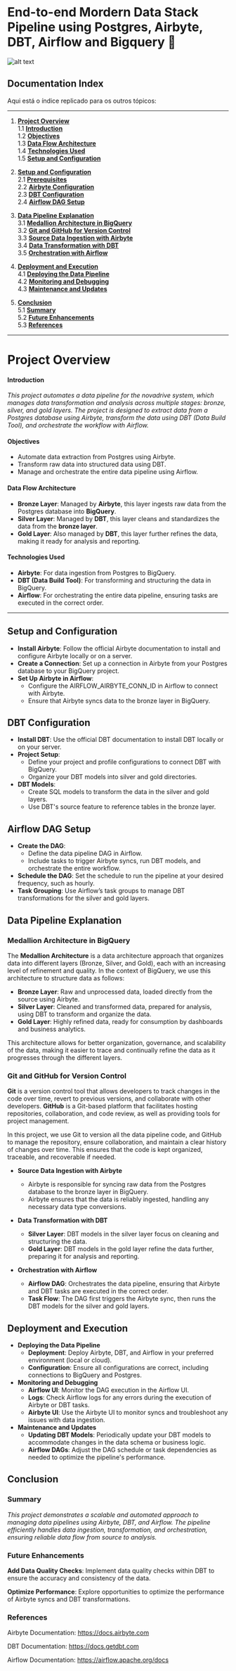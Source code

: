 # End-to-end Mordern Data Stack Pipeline using Postgres, Airbyte, DBT, Airflow and Bigquery 🚀

![alt text](./images/architeture.png)



## Documentation Index

Aqui está o índice replicado para os outros tópicos:

---

1. **[Project Overview](#project-overview)**  
   1.1 **[Introduction](#introduction)**  
   1.2 **[Objectives](#objectives)**  
   1.3 **[Data Flow Architecture](#data-flow-architecture)**  
   1.4 **[Technologies Used](#technologies-used)**  
   1.5 **[Setup and Configuration](#setup-and-configuration)**

2. **[Setup and Configuration](#setup-and-configuration)**  
   2.1 **[Prerequisites](#prerequisites)**  
   2.2 **[Airbyte Configuration](#airbyte-configuration)**  
   2.3 **[DBT Configuration](#dbt-configuration)**  
   2.4 **[Airflow DAG Setup](#airflow-dag-setup)**

3. **[Data Pipeline Explanation](#data-pipeline-explanation)**  
   3.1 **[Medallion Architecture in BigQuery](#medallion-architecture-in-bigquery)**  
   3.2 **[Git and GitHub for Version Control](#git-and-github-for-version-control)**  
   3.3 **[Source Data Ingestion with Airbyte](#source-data-ingestion-with-airbyte)**  
   3.4 **[Data Transformation with DBT](#data-transformation-with-dbt)**  
   3.5 **[Orchestration with Airflow](#orchestration-with-airflow)**

4. **[Deployment and Execution](#deployment-and-execution)**  
   4.1 **[Deploying the Data Pipeline](#deploying-the-data-pipeline)**  
   4.2 **[Monitoring and Debugging](#monitoring-and-debugging)**  
   4.3 **[Maintenance and Updates](#maintenance-and-updates)**

5. **[Conclusion](#conclusion)**  
   5.1 **[Summary](#summary)**  
   5.2 **[Future Enhancements](#future-enhancements)**  
   5.3 **[References](#references)**

---


# Project Overview
#### Introduction

*This project automates a data pipeline for the novadrive system, which manages data transformation and analysis across multiple stages: bronze, silver, and gold layers. The project is designed to extract data from a Postgres database using Airbyte, transform the data using DBT (Data Build Tool), and orchestrate the workflow with Airflow.*

#### Objectives
* Automate data extraction from Postgres using Airbyte.
* Transform raw data into structured data using DBT.
* Manage and orchestrate the entire data pipeline using Airflow.

#### Data Flow Architecture

* **Bronze Layer**: Managed by **Airbyte**, this layer ingests raw data from the Postgres database into **BigQuery**.
* **Silver Layer**: Managed by **DBT**, this layer cleans and standardizes the data from the **bronze layer**.
* **Gold Layer**: Also managed by **DBT**, this layer further refines the data, making it ready for analysis and reporting.

#### Technologies Used
* **Airbyte**: For data ingestion from Postgres to BigQuery.
* **DBT (Data Build Tool)**: For transforming and structuring the data in BigQuery.
* **Airflow**: For orchestrating the entire data pipeline, ensuring tasks are executed in the correct order.

___

## Setup and Configuration

* **Install Airbyte**: Follow the official Airbyte documentation to install and configure Airbyte locally or on a server.
* **Create a Connection**: Set up a connection in Airbyte from your Postgres database to your BigQuery project.
* **Set Up Airbyte in Airflow**: 
    * Configure the AIRFLOW_AIRBYTE_CONN_ID in Airflow to connect with Airbyte.
    * Ensure that Airbyte syncs data to the bronze layer in BigQuery.

## DBT Configuration
* **Install DBT**: Use the official DBT documentation to install DBT locally or on your server.
* **Project Setup**:
    * Define your project and profile configurations to connect DBT with BigQuery.
    * Organize your DBT models into silver and gold directories.
* **DBT Models**:
    * Create SQL models to transform the data in the silver and gold layers.
    * Use DBT's source feature to reference tables in the bronze layer.

## Airflow DAG Setup
* **Create the DAG**:
    * Define the data pipeline DAG in Airflow.
    * Include tasks to trigger Airbyte syncs, run DBT models, and orchestrate the entire workflow.
* **Schedule the DAG**: Set the schedule to run the pipeline at your desired frequency, such as hourly.
* **Task Grouping**: Use Airflow’s task groups to manage DBT transformations for the silver and gold layers.

## Data Pipeline Explanation

### Medallion Architecture in BigQuery

The **Medallion Architecture** is a data architecture approach that organizes data into different layers (Bronze, Silver, and Gold), each with an increasing level of refinement and quality. In the context of BigQuery, we use this architecture to structure data as follows:

- **Bronze Layer**: Raw and unprocessed data, loaded directly from the source using Airbyte.
- **Silver Layer**: Cleaned and transformed data, prepared for analysis, using DBT to transform and organize the data.
- **Gold Layer**: Highly refined data, ready for consumption by dashboards and business analytics.

This architecture allows for better organization, governance, and scalability of the data, making it easier to trace and continually refine the data as it progresses through the different layers.

### Git and GitHub for Version Control

**Git** is a version control tool that allows developers to track changes in the code over time, revert to previous versions, and collaborate with other developers. **GitHub** is a Git-based platform that facilitates hosting repositories, collaboration, and code review, as well as providing tools for project management.

In this project, we use Git to version all the data pipeline code, and GitHub to manage the repository, ensure collaboration, and maintain a clear history of changes over time. This ensures that the code is kept organized, traceable, and recoverable if needed.

* **Source Data Ingestion with Airbyte**
    * Airbyte is responsible for syncing raw data from the Postgres database to the bronze layer in BigQuery.
    * Airbyte ensures that the data is reliably ingested, handling any necessary data type conversions.

 * **Data Transformation with DBT**
    * **Silver Layer**: DBT models in the silver layer focus on cleaning and structuring the data.
    * **Gold Layer**: DBT models in the gold layer refine the data further, preparing it for analysis and reporting.
    
* **Orchestration with Airflow**
    * **Airflow DAG**: Orchestrates the data pipeline, ensuring that Airbyte and DBT tasks are executed in the correct order.
    * **Task Flow**: The DAG first triggers the Airbyte sync, then runs the DBT models for the silver and gold layers.

## Deployment and Execution
* **Deploying the Data Pipeline**
    * **Deployment**: Deploy Airbyte, DBT, and Airflow in your preferred environment (local or cloud).
    * **Configuration**: Ensure all configurations are correct, including connections to BigQuery and Postgres.
* **Monitoring and Debugging**
    * **Airflow UI**: Monitor the DAG execution in the Airflow UI.
    * **Logs**: Check Airflow logs for any errors during the execution of Airbyte or DBT tasks.
    * **Airbyte UI**: Use the Airbyte UI to monitor syncs and troubleshoot any issues with data ingestion.
* **Maintenance and Updates**
    * **Updating DBT Models**: Periodically update your DBT models to accommodate changes in the data schema or business logic.
    * **Airflow DAGs**: Adjust the DAG schedule or task dependencies as needed to optimize the pipeline's performance.

## **Conclusion**
### **Summary**

*This project demonstrates a scalable and automated approach to managing data pipelines using Airbyte, DBT, and Airflow. The pipeline efficiently handles data ingestion, transformation, and orchestration, ensuring reliable data flow from source to analysis.*

### **Future Enhancements**

**Add Data Quality Checks**: Implement data quality checks within DBT to ensure the accuracy and consistency of the data.

**Optimize Performance**: Explore opportunities to optimize the performance of Airbyte syncs and DBT transformations.

### **References**
Airbyte Documentation: https://docs.airbyte.com

DBT Documentation: https://docs.getdbt.com

Airflow Documentation: https://airflow.apache.org/docs